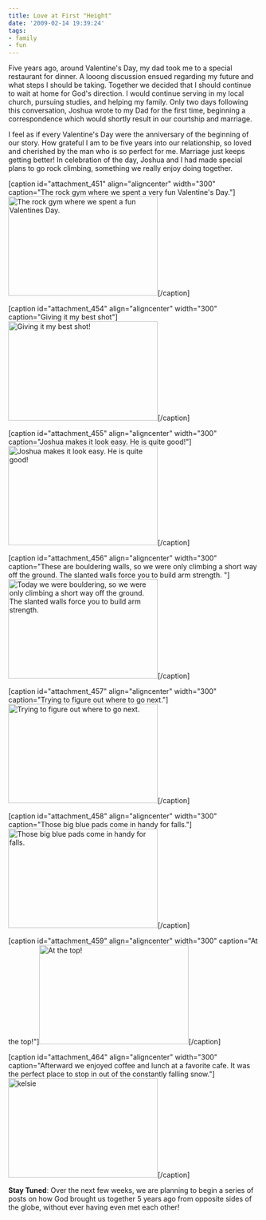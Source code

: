 ```yaml
---
title: Love at First "Height"
date: '2009-02-14 19:39:24'
tags:
- family
- fun
---
```


Five years ago, around Valentine's Day, my dad took me to a special restaurant for dinner. A looong discussion ensued regarding my future and what steps I should be taking. Together we decided that I should continue to wait at home for God's direction. I would continue serving in my local church, pursuing studies, and helping my family. Only two days following this conversation, Joshua wrote to my Dad for the first time, beginning a correspondence which would shortly result in our courtship and marriage.

<!--more-->I feel as if every Valentine's Day were the anniversary of the beginning of our story. How grateful I am to be five years into our relationship, so loved and cherished by the man who is so perfect for me. Marriage just keeps getting better! In celebration of the day, Joshua and I had made special plans to go rock climbing, something we really enjoy doing together.

[caption id="attachment_451" align="aligncenter" width="300" caption="The rock gym where we spent a very fun Valentine&#39;s Day."]<a href="https://s3.amazonaws.com/content.ofreport.com/2009/02/dsc_4966.jpg"><img class="size-medium wp-image-451" title="dsc_4966" src="https://s3.amazonaws.com/content.ofreport.com/2009/02/dsc_4966-300x199.jpg" alt="The rock gym where we spent a fun Valentines Day." width="300" height="199" /></a>[/caption]

[caption id="attachment_454" align="aligncenter" width="300" caption="Giving it my best shot"]<a href="https://s3.amazonaws.com/content.ofreport.com/2009/02/dsc_4894.jpg"><img class="size-medium wp-image-454" title="dsc_4894" src="https://s3.amazonaws.com/content.ofreport.com/2009/02/dsc_4894-300x199.jpg" alt="Giving it my best shot!" width="300" height="199" /></a>[/caption]

[caption id="attachment_455" align="aligncenter" width="300" caption="Joshua makes it look easy. He is quite good!"]<a href="https://s3.amazonaws.com/content.ofreport.com/2009/02/dsc_4909.jpg"><img class="size-medium wp-image-455" title="dsc_4909" src="https://s3.amazonaws.com/content.ofreport.com/2009/02/dsc_4909-300x199.jpg" alt="Joshua makes it look easy. He is quite good!" width="300" height="199" /></a>[/caption]

[caption id="attachment_456" align="aligncenter" width="300" caption="These are bouldering walls, so we were only climbing a short way off the ground. The slanted walls force you to build arm strength. "]<a href="https://s3.amazonaws.com/content.ofreport.com/2009/02/dsc_4945.jpg"><img class="size-medium wp-image-456" title="dsc_4945" src="https://s3.amazonaws.com/content.ofreport.com/2009/02/dsc_4945-300x199.jpg" alt="Today we were bouldering, so we were only climbing a short way off the ground. The slanted walls force you to build arm strength. " width="300" height="199" /></a>[/caption]

[caption id="attachment_457" align="aligncenter" width="300" caption="Trying to figure out where to go next."]<a href="https://s3.amazonaws.com/content.ofreport.com/2009/02/dsc_4903.jpg"><img class="size-medium wp-image-457" title="dsc_4903" src="https://s3.amazonaws.com/content.ofreport.com/2009/02/dsc_4903-300x199.jpg" alt="Trying to figure out where to go next." width="300" height="199" /></a>[/caption]

[caption id="attachment_458" align="aligncenter" width="300" caption="Those big blue pads come in handy for falls."]<a href="https://s3.amazonaws.com/content.ofreport.com/2009/02/dsc_4953.jpg"><img class="size-medium wp-image-458" title="dsc_4953" src="https://s3.amazonaws.com/content.ofreport.com/2009/02/dsc_4953-300x199.jpg" alt="Those big blue pads come in handy for falls." width="300" height="199" /></a>[/caption]

[caption id="attachment_459" align="aligncenter" width="300" caption="At the top!"]<a href="https://s3.amazonaws.com/content.ofreport.com/2009/02/dsc_4960.jpg"><img class="size-medium wp-image-459" title="dsc_4960" src="https://s3.amazonaws.com/content.ofreport.com/2009/02/dsc_4960-300x199.jpg" alt="At the top!" width="300" height="199" /></a>[/caption]

[caption id="attachment_464" align="aligncenter" width="300" caption="Afterward we enjoyed coffee and lunch at a favorite cafe. It was the perfect place to stop in out of the constantly falling snow."]<a href="https://s3.amazonaws.com/content.ofreport.com/2009/02/dsc_49871.jpg"><img class="size-medium wp-image-464" title="dsc_49871" src="https://s3.amazonaws.com/content.ofreport.com/2009/02/dsc_49871-300x199.jpg" alt="kelsie" width="300" height="199" /></a>[/caption]

<strong> Stay Tuned</strong>: Over the next few weeks, we are planning to begin a series of posts on how God brought us together 5 years ago from opposite sides of the globe, without ever having even met each other!
